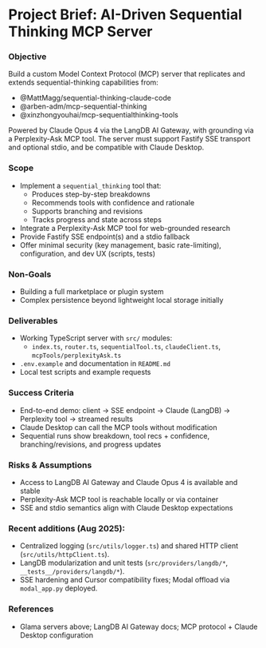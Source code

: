 # Project Brief: AI-Driven Sequential Thinking MCP Server

### Objective
Build a custom Model Context Protocol (MCP) server that replicates and extends sequential-thinking capabilities from:
- @MattMagg/sequential-thinking-claude-code
- @arben-adm/mcp-sequential-thinking
- @xinzhongyouhai/mcp-sequentialthinking-tools

Powered by Claude Opus 4 via the LangDB AI Gateway, with grounding via a Perplexity-Ask MCP tool. The server must support Fastify SSE transport and optional stdio, and be compatible with Claude Desktop.

### Scope
- Implement a `sequential_thinking` tool that:
  - Produces step-by-step breakdowns
  - Recommends tools with confidence and rationale
  - Supports branching and revisions
  - Tracks progress and state across steps
- Integrate a Perplexity-Ask MCP tool for web-grounded research
- Provide Fastify SSE endpoint(s) and a stdio fallback
- Offer minimal security (key management, basic rate-limiting), configuration, and dev UX (scripts, tests)

### Non-Goals
- Building a full marketplace or plugin system
- Complex persistence beyond lightweight local storage initially

### Deliverables
- Working TypeScript server with `src/` modules:
  - `index.ts`, `router.ts`, `sequentialTool.ts`, `claudeClient.ts`, `mcpTools/perplexityAsk.ts`
- `.env.example` and documentation in `README.md`
- Local test scripts and example requests

### Success Criteria
- End-to-end demo: client → SSE endpoint → Claude (LangDB) → Perplexity tool → streamed results
- Claude Desktop can call the MCP tools without modification
- Sequential runs show breakdown, tool recs + confidence, branching/revisions, and progress updates

### Risks & Assumptions
- Access to LangDB AI Gateway and Claude Opus 4 is available and stable
- Perplexity-Ask MCP tool is reachable locally or via container
- SSE and stdio semantics align with Claude Desktop expectations

### Recent additions (Aug 2025):
- Centralized logging (`src/utils/logger.ts`) and shared HTTP client (`src/utils/httpClient.ts`).
- LangDB modularization and unit tests (`src/providers/langdb/*`, `__tests__/providers/langdb/*`).
- SSE hardening and Cursor compatibility fixes; Modal offload via `modal_app.py` deployed.

### References
- Glama servers above; LangDB AI Gateway docs; MCP protocol + Claude Desktop configuration
